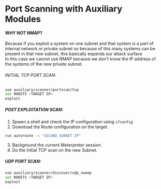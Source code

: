 # Port Scanning with Auxiliary Modules
#### WHY NOT NMAP?
Because if you exploit a system on one subnet and that system is a part of internal network or private subnet so because of this many systems can be present in that new subnet, this basically expands our attack surface <br>
In this case we cannot use NMAP because we don't know the IP address of the systems of the new private subnet.

###### INITIAL TCP PORT SCAN:

```sh
use auxiliary/scanner/portscan/tcp
set RHOSTS <TARGET IP>
exploit
```

##### POST EXPLOITATION SCAN:

1. Spawn a shell and check the IP configuration using `ifconfig`
2. Download the Route configuration on the target.
```sh
run autoroute -s "SECOND SUBNET IP"
```
3. Background the current Meterpreter session.
4. Do the Initial TCP scan on the new Subnet.

##### UDP PORT SCAN:

```sh
use auxiliary/scanner/discover/udp_sweep
set RHOSTS <TARGET IP>
exploit
```
